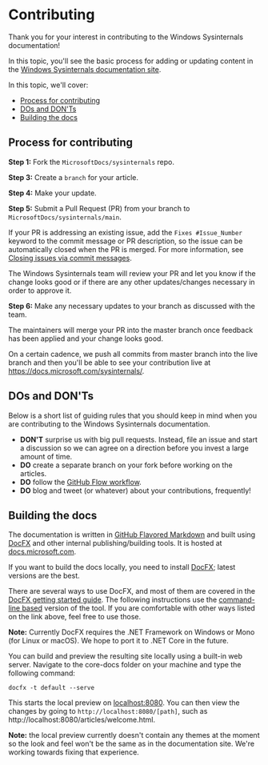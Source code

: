 # Contributing

Thank you for your interest in contributing to the Windows Sysinternals documentation!

In this topic, you'll see the basic process for adding or updating content in the [Windows Sysinternals documentation site](https://docs.microsoft.com/sysinternals).

In this topic, we'll cover:

* [Process for contributing](#process-for-contributing)
* [DOs and DON'Ts](#dos-and-donts)
* [Building the docs](#building-the-docs)

## Process for contributing

**Step 1:** Fork the `MicrosoftDocs/sysinternals` repo.

**Step 3:** Create a `branch` for your article.

**Step 4:** Make your update.

**Step 5:** Submit a Pull Request (PR) from your branch to `MicrosoftDocs/sysinternals/main`.

If your PR is addressing an existing issue, add the `Fixes #Issue_Number` keyword to the commit message or PR description, so the issue can be automatically closed when the PR is merged. For more information, see [Closing issues via commit messages](https://help.github.com/articles/closing-issues-via-commit-messages/).

The Windows Sysinternals team will review your PR and let you know if the change looks good or if there are any other updates/changes necessary in order to approve it.

**Step 6:** Make any necessary updates to your branch as discussed with the team.

The maintainers will merge your PR into the master branch once feedback has been applied and your change looks good.

On a certain cadence, we push all commits from master branch into the live branch and then you'll be able to see your contribution live at https://docs.microsoft.com/sysinternals/.

## DOs and DON'Ts

Below is a short list of guiding rules that you should keep in mind when you are contributing to the Windows Sysinternals documentation.

- **DON'T** surprise us with big pull requests. Instead, file an issue and start a discussion so we can agree on a direction before you invest a large amount of time.
- **DO** create a separate branch on your fork before working on the articles.
- **DO** follow the [GitHub Flow workflow](https://guides.github.com/introduction/flow/).
- **DO** blog and tweet (or whatever) about your contributions, frequently!

## Building the docs

The documentation is written in [GitHub Flavored Markdown](https://help.github.com/categories/writing-on-github/) and built using [DocFX](https://dotnet.github.io/docfx/) and other internal publishing/building tools. It is hosted at [docs.microsoft.com](https://docs.microsoft.com/dotnet).

If you want to build the docs locally, you need to install [DocFX](https://dotnet.github.io/docfx/); latest versions are the best.

There are several ways to use DocFX, and most of them are covered in the [DocFX getting started guide](https://dotnet.github.io/docfx/tutorial/docfx_getting_started.html).
The following instructions use the [command-line based](https://dotnet.github.io/docfx/tutorial/docfx_getting_started.html#2-use-docfx-as-a-command-line-tool) version of the tool.
If you are comfortable with other ways listed on the link above, feel free to use those.

**Note:** Currently DocFX requires the .NET Framework on Windows or Mono (for Linux or macOS). We hope to port it to .NET Core in the future.

You can build and preview the resulting site locally using a built-in web server. Navigate to the core-docs folder on your machine and type the following command:

```
docfx -t default --serve
```

This starts the local preview on [localhost:8080](http://localhost:8080). You can then view the changes by going to `http://localhost:8080/[path]`, such as http://localhost:8080/articles/welcome.html.

**Note:** the local preview currently doesn't contain any themes at the moment so the look and feel won't be the same as in the documentation site. We're working towards fixing that experience.
